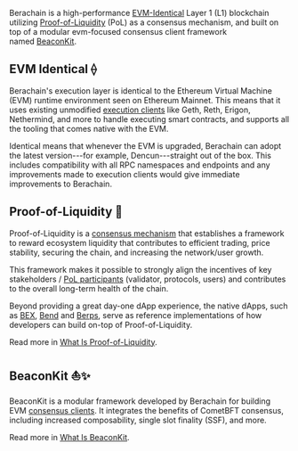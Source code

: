 Berachain is a high-performance [EVM-Identical](https://docs.berachain.com/learn/#berachain-evm-identical-%E2%9F%A0) Layer 1 (L1) blockchain utilizing [Proof-of-Liquidity](https://docs.berachain.com/learn/#proof-of-liquidity-%F0%9F%A4%9D) (PoL) as a consensus mechanism, and built on top of a modular evm-focused consensus client framework named [BeaconKit](https://docs.berachain.com/learn/#beaconkit-%E2%9B%B5%E2%9C%A8).

EVM Identical ⟠[​](https://docs.berachain.com/learn/#evm-identical-%E2%9F%A0)
-----------------------------------------------------------------------------

Berachain's execution layer is identical to the Ethereum Virtual Machine (EVM) runtime environment seen on Ethereum Mainnet. This means that it uses existing unmodified [execution clients](https://docs.berachain.com/learn/help/glossary#execution-client) like Geth, Reth, Erigon, Nethermind, and more to handle executing smart contracts, and supports all the tooling that comes native with the EVM.

Identical means that whenever the EVM is upgraded, Berachain can adopt the latest version---for example, Dencun---straight out of the box. This includes compatibility with all RPC namespaces and endpoints and any improvements made to execution clients would give immediate improvements to Berachain.

Proof-of-Liquidity 🤝[​](https://docs.berachain.com/learn/#proof-of-liquidity-%F0%9F%A4%9D)
-------------------------------------------------------------------------------------------

Proof-of-Liquidity is a [consensus mechanism](https://docs.berachain.com/learn/help/glossary#consensus-mechanism) that establishes a framework to reward ecosystem liquidity that contributes to efficient trading, price stability, securing the chain, and increasing the network/user growth.

This framework makes it possible to strongly align the incentives of key stakeholders / [PoL participants](https://docs.berachain.com/learn/pol/participants) (validator, protocols, users) and contributes to the overall long-term health of the chain.

Beyond providing a great day-one dApp experience, the native dApps, such as [BEX](https://docs.berachain.com/learn/dapps/bex), [Bend](https://docs.berachain.com/learn/dapps/bend) and [Berps](https://docs.berachain.com/learn/dapps/berps), serve as reference implementations of how developers can build on-top of Proof-of-Liquidity.

Read more in [What Is Proof-of-Liquidity](https://docs.berachain.com/learn/what-is-proof-of-liquidity).

BeaconKit ⛵✨[​](https://docs.berachain.com/learn/#beaconkit-%E2%9B%B5%E2%9C%A8)
-------------------------------------------------------------------------------

BeaconKit is a modular framework developed by Berachain for building EVM [consensus clients](https://docs.berachain.com/learn/help/glossary#consensus-client). It integrates the benefits of CometBFT consensus, including increased composability, single slot finality (SSF), and more.

Read more in [What Is BeaconKit](https://docs.berachain.com/learn/what-is-beaconkit).